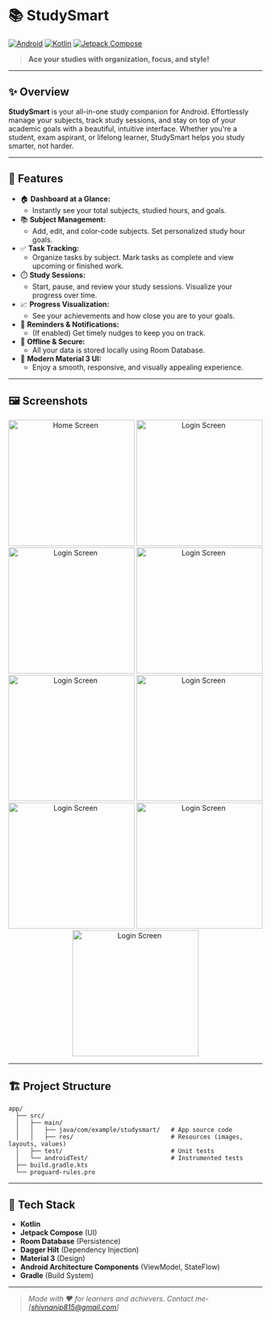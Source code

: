 # 📚 StudySmart

[![Android](https://img.shields.io/badge/platform-Android-green?logo=android)](https://developer.android.com/) [![Kotlin](https://img.shields.io/badge/language-Kotlin-blueviolet?logo=kotlin)](https://kotlinlang.org/) [![Jetpack Compose](https://img.shields.io/badge/UI-Jetpack%20Compose-ff69b4?logo=jetpack-compose)](https://developer.android.com/jetpack/compose)

> **Ace your studies with organization, focus, and style!**

---

## ✨ Overview

**StudySmart** is your all-in-one study companion for Android. Effortlessly manage your subjects, track study sessions, and stay on top of your academic goals with a beautiful, intuitive interface. Whether you're a student, exam aspirant, or lifelong learner, StudySmart helps you study smarter, not harder.

---

## 🚀 Features

- 🏠 **Dashboard at a Glance:**
  - Instantly see your total subjects, studied hours, and goals.
- 📚 **Subject Management:**
  - Add, edit, and color-code subjects. Set personalized study hour goals.
- ✅ **Task Tracking:**
  - Organize tasks by subject. Mark tasks as complete and view upcoming or finished work.
- ⏱️ **Study Sessions:**
  - Start, pause, and review your study sessions. Visualize your progress over time.
- 📈 **Progress Visualization:**
  - See your achievements and how close you are to your goals.
- 🔔 **Reminders & Notifications:**
  - (If enabled) Get timely nudges to keep you on track.
- 💾 **Offline & Secure:**
  - All your data is stored locally using Room Database.
- 🎨 **Modern Material 3 UI:**
  - Enjoy a smooth, responsive, and visually appealing experience.

---

## 🖼️ Screenshots

<p align="center">
  <img src="assets/screens/ss9.jpg" alt="Home Screen" width="250"/>
  <img src="assets/screens/ss3.jpg" alt="Login Screen" width="250"/>
  <img src="assets/screens/ss6.jpg" alt="Login Screen" width="250"/>
  <img src="assets/screens/ss2.jpg" alt="Login Screen" width="250"/>
  <img src="assets/screens/ss1.jpg" alt="Login Screen" width="250"/>
  <img src="assets/screens/ss4.jpg" alt="Login Screen" width="250"/>
  <img src="assets/screens/ss5.jpg" alt="Login Screen" width="250"/>
  <img src="assets/screens/ss7.jpg" alt="Login Screen" width="250"/>
  <img src="assets/screens/ss8.jpg" alt="Login Screen" width="250"/>
  <!-- Add more screenshots as needed -->
</p>

<!--
Add screenshots below to showcase the app:

![Dashboard](screenshots/dashboard.png)
![Subject Management](screenshots/subject_management.png)
-->

---

## 🏗️ Project Structure

```
app/
  ├── src/
  │   ├── main/
  │   │   ├── java/com/example/studysmart/   # App source code
  │   │   ├── res/                           # Resources (images, layouts, values)
  │   ├── test/                              # Unit tests
  │   └── androidTest/                       # Instrumented tests
  ├── build.gradle.kts
  └── proguard-rules.pro
```

---

## 🧰 Tech Stack

- **Kotlin**
- **Jetpack Compose** (UI)
- **Room Database** (Persistence)
- **Dagger Hilt** (Dependency Injection)
- **Material 3** (Design)
- **Android Architecture Components** (ViewModel, StateFlow)
- **Gradle** (Build System)


---

> _Made with ❤️ for learners and achievers. Contact me- [shivnanip815@gmail.com]_
